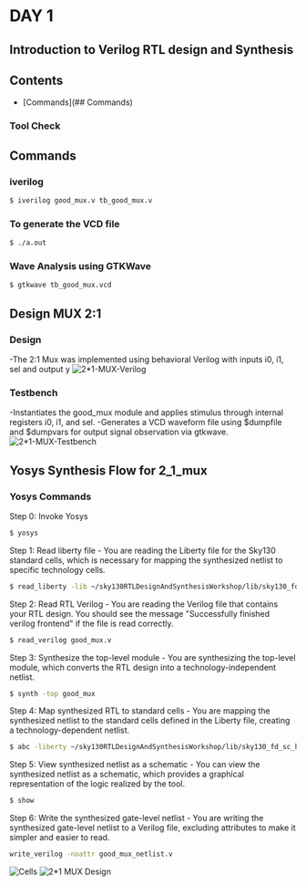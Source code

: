 
#  DAY 1

## Introduction to Verilog RTL design and Synthesis

## Contents
- [Commands](## Commands)
### **Tool Check**

## Commands
### iverilog
```bash
$ iverilog good_mux.v tb_good_mux.v
```
### To generate the VCD file 
```bash
$ ./a.out
```
### Wave Analysis using GTKWave
```bash
$ gtkwave tb_good_mux.vcd
```

## Design MUX 2:1 

### Design
-The 2:1 Mux was implemented using behavioral Verilog with inputs i0, i1, sel and output y
![2*1-MUX-Verilog](Day1/mux_2_1_verilog.png)

### Testbench 
-Instantiates the good_mux module and applies stimulus through internal registers i0, i1, and sel.
-Generates a VCD waveform file using $dumpfile and $dumpvars for output signal observation via gtkwave.
![2*1-MUX-Testbench](Day1/mux_2_1_tb.png)

## Yosys Synthesis Flow for 2_1_mux
### Yosys Commands
Step 0: Invoke Yosys
```bash
$ yosys
```
Step 1: Read liberty file - You are reading the Liberty file for the Sky130 standard cells, which is necessary for mapping the synthesized netlist to specific technology cells.

```bash
$ read_liberty -lib ~/sky130RTLDesignAndSynthesisWorkshop/lib/sky130_fd_sc_hd__tt_025C_1v80.lib
```
Step 2: Read RTL Verilog - You are reading the Verilog file that contains your RTL design. You should see the message "Successfully finished verilog frontend" if the file is read correctly.
```bash
$ read_verilog good_mux.v
```
Step 3: Synthesize the top-level module - You are synthesizing the top-level module, which converts the RTL design into a technology-independent netlist.
```bash
$ synth -top good_mux
```
Step 4: Map synthesized RTL to standard cells - You are mapping the synthesized netlist to the standard cells defined in the Liberty file, creating a technology-dependent netlist.
```bash
$ abc -liberty ~/sky130RTLDesignAndSynthesisWorkshop/lib/sky130_fd_sc_hd__tt_025C_1v80.lib
```
Step 5: View synthesized netlist as a schematic - You can view the synthesized netlist as a schematic, which provides a graphical representation of the logic realized by the tool.
```bash
$ show
```
Step 6: Write the synthesized gate-level netlist - You are writing the synthesized gate-level netlist to a Verilog file, excluding attributes to make it simpler and easier to read.
```bash
write_verilog -noattr good_mux_netlist.v
```
![Cells](Day1/2_1_MUX.png)
![2*1 MUX Design](Day1/2_1_MUX_design.png)